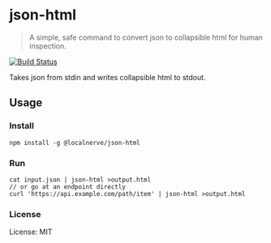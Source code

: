 # json-html

> A simple, safe command to convert json to collapsible html for human inspection.  

[![Build Status](https://travis-ci.org/localnerve/json-html.svg?branch=master)](https://travis-ci.org/localnerve/json-html)

Takes json from stdin and writes collapsible html to stdout.

## Usage

### Install
```shell
npm install -g @localnerve/json-html
```

### Run
```shell
cat input.json | json-html >output.html
// or go at an endpoint directly
curl 'https://api.example.com/path/item' | json-html >output.html
```

### License
License: MIT
